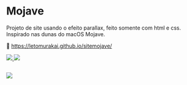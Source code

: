 # Mojave

Projeto de site usando o efeito parallax, feito somente com html e css. Inspirado nas dunas do macOS Mojave.

🐪 https://letomurakai.github.io/sitemojave/
<div>
  <a href="">
    <img src="https://img.shields.io/badge/HTML5-E34F26?style=for-the-badge&logo=html5&logoColor=white">
  </a>
   <a href="">
    <img src="https://img.shields.io/badge/CSS3-1572B6?style=for-the-badge&logo=css3&logoColor=white">
  </a>
</div>

##
<div>
  <a href="https://github.com/LetoMurakai">
    <img src="https://img.shields.io/badge/GitHub-100000?style=for-the-badge&logo=github&logoColor=white">
  </a>
</div>
